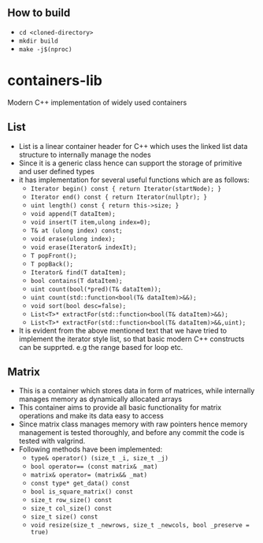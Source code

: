## How to build
  - `cd <cloned-directory>`
  - `mkdir build`
  - `make -j$(nproc)`

# containers-lib
Modern C++ implementation of widely used containers
## List<T>
  - List<T> is a linear container header for C++ which uses the linked list data structure to internally manage the nodes
  - Since it is a generic class hence can support the storage of primitive and user defined types
  - it has implementation for several useful functions which are as follows:
    - `Iterator begin() const { return Iterator(startNode); }`
    - `Iterator end() const { return Iterator(nullptr); }`
    - `uint length() const { return this->size; }`
    - `void append(T dataItem);`
    - `void insert(T item,ulong index=0);`
    - `T& at (ulong index) const;`
    - `void erase(ulong index);`
    - `void erase(Iterator& indexIt);`
    - `T popFront();`
    - `T popBack();`
    - `Iterator& find(T dataItem);`
    - `bool contains(T dataItem);`
    - `uint count(bool(*pred)(T& dataItem));`
    - `uint count(std::function<bool(T& dataItem)>&&);`
    - `void sort(bool desc=false);`
    - `List<T>* extractFor(std::function<bool(T& dataItem)>&&);`
    - `List<T>* extractFor(std::function<bool(T& dataItem)>&&,uint);`
  - It is evident from the above mentioned text that we have tried to implement the iterator style list,
    so that basic modern C++ constructs can be supprted. e.g the range based for loop etc.

## Matrix
  - This is a container which stores data in form of matrices, while internally manages memory as dynamically allocated arrays
  - This container aims to provide all basic functionality for matrix operations and make its data easy to access
  - Since matrix class manages memory with raw pointers hence memory management is tested thoroughly, and before any commit the code is tested with valgrind.
  - Following methods have been implemented:
    - `type& operator() (size_t _i, size_t _j)`
    - `bool operator== (const matrix& _mat)`
    - `matrix& operator= (matrix&& _mat)`
    - `const type* get_data() const`
    - `bool is_square_matrix() const`
    - `size_t row_size() const`
    - `size_t col_size() const`
    - `size_t size() const`
    - `void resize(size_t _newrows, size_t _newcols, bool _preserve = true)`
